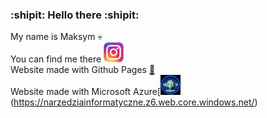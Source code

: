 ### :shipit: Hello there :shipit:
My name is Maksym :skull:
<br />
You can find me there [![Instagram](instagram.png)](https://www.instagram.com/maksymszemer/)
<br />
Website made with Github Pages [:page_facing_up:](https://maksymsz.github.io/)
<br />
Website made with Microsoft Azure[![Website](yoda.png)(https://narzedziainformatyczne.z6.web.core.windows.net/)

